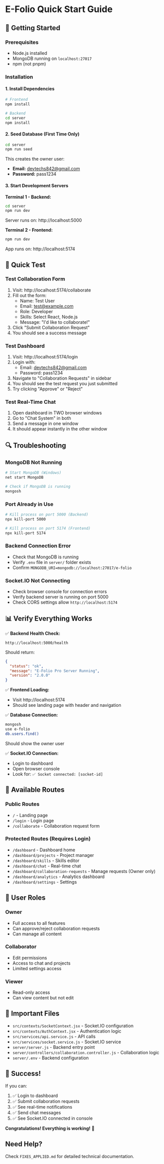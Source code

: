 # E-Folio Quick Start Guide

## 🚀 Getting Started

### Prerequisites
- Node.js installed
- MongoDB running on `localhost:27017`
- npm (not pnpm)

### Installation

#### 1. Install Dependencies
```bash
# Frontend
npm install

# Backend
cd server
npm install
```

#### 2. Seed Database (First Time Only)
```bash
cd server
npm run seed
```

This creates the owner user:
- **Email:** devtechs842@gmail.com
- **Password:** pass1234

#### 3. Start Development Servers

**Terminal 1 - Backend:**
```bash
cd server
npm run dev
```
Server runs on: http://localhost:5000

**Terminal 2 - Frontend:**
```bash
npm run dev
```
App runs on: http://localhost:5174

## 🎯 Quick Test

### Test Collaboration Form
1. Visit: http://localhost:5174/collaborate
2. Fill out the form:
   - Name: Test User
   - Email: test@example.com
   - Role: Developer
   - Skills: Select React, Node.js
   - Message: "I'd like to collaborate!"
3. Click "Submit Collaboration Request"
4. You should see a success message

### Test Dashboard
1. Visit: http://localhost:5174/login
2. Login with:
   - Email: devtechs842@gmail.com
   - Password: pass1234
3. Navigate to "Collaboration Requests" in sidebar
4. You should see the test request you just submitted
5. Try clicking "Approve" or "Reject"

### Test Real-Time Chat
1. Open dashboard in TWO browser windows
2. Go to "Chat System" in both
3. Send a message in one window
4. It should appear instantly in the other window

## 🔍 Troubleshooting

### MongoDB Not Running
```bash
# Start MongoDB (Windows)
net start MongoDB

# Check if MongoDB is running
mongosh
```

### Port Already in Use
```bash
# Kill process on port 5000 (Backend)
npx kill-port 5000

# Kill process on port 5174 (Frontend)
npx kill-port 5174
```

### Backend Connection Error
- Check that MongoDB is running
- Verify `.env` file in `server/` folder exists
- Confirm `MONGODB_URI=mongodb://localhost:27017/e-folio`

### Socket.IO Not Connecting
- Check browser console for connection errors
- Verify backend server is running on port 5000
- Check CORS settings allow `http://localhost:5174`

## 📊 Verify Everything Works

✅ **Backend Health Check:**
```
http://localhost:5000/health
```
Should return:
```json
{
  "status": "ok",
  "message": "E-Folio Pro Server Running",
  "version": "2.0.0"
}
```

✅ **Frontend Loading:**
- Visit http://localhost:5174
- Should see landing page with header and navigation

✅ **Database Connection:**
```bash
mongosh
use e-folio
db.users.find()
```
Should show the owner user

✅ **Socket.IO Connection:**
- Login to dashboard
- Open browser console
- Look for: `✅ Socket connected: [socket-id]`

## 🎨 Available Routes

### Public Routes
- `/` - Landing page
- `/login` - Login page
- `/collaborate` - Collaboration request form

### Protected Routes (Requires Login)
- `/dashboard` - Dashboard home
- `/dashboard/projects` - Project manager
- `/dashboard/skills` - Skills editor
- `/dashboard/chat` - Real-time chat
- `/dashboard/collaboration-requests` - Manage requests (Owner only)
- `/dashboard/analytics` - Analytics dashboard
- `/dashboard/settings` - Settings

## 🔐 User Roles

### Owner
- Full access to all features
- Can approve/reject collaboration requests
- Can manage all content

### Collaborator
- Edit permissions
- Access to chat and projects
- Limited settings access

### Viewer
- Read-only access
- Can view content but not edit

## 📝 Important Files

- `src/contexts/SocketContext.jsx` - Socket.IO configuration
- `src/contexts/AuthContext.jsx` - Authentication logic
- `src/services/api.service.js` - API calls
- `src/services/socket.service.js` - Socket.IO service
- `server/server.js` - Backend entry point
- `server/controllers/collaboration.controller.js` - Collaboration logic
- `server/.env` - Backend configuration

## 🎉 Success!

If you can:
1. ✅ Login to dashboard
2. ✅ Submit collaboration requests
3. ✅ See real-time notifications
4. ✅ Send chat messages
5. ✅ See Socket.IO connected in console

**Congratulations! Everything is working!** 🎊

## Need Help?

Check `FIXES_APPLIED.md` for detailed technical documentation.
